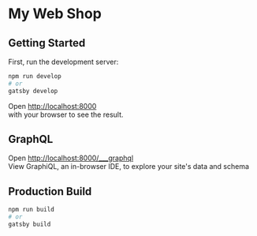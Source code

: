# My Web Shop

## Getting Started

First, run the development server:

```bash
npm run develop
# or
gatsby develop
```

Open [http://localhost:8000](http://localhost:8000) <br />
with your browser to see the result.

## GraphQL

Open [http://localhost:8000/\_\_\_graphql](http://localhost:8000/___graphql) <br />
View GraphiQL, an in-browser IDE, to explore your site's data and schema

## Production Build

```bash
npm run build
# or
gatsby build
```
